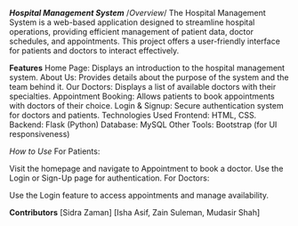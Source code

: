 ***Hospital Management System***
/*Overview*/
The Hospital Management System is a web-based application designed to streamline hospital operations, providing efficient management of patient data, doctor schedules, and appointments. This project offers a user-friendly interface for patients and doctors to interact effectively.

**Features**
Home Page: Displays an introduction to the hospital management system.
About Us: Provides details about the purpose of the system and the team behind it.
Our Doctors: Displays a list of available doctors with their specialties.
Appointment Booking: Allows patients to book appointments with doctors of their choice.
Login & Signup: Secure authentication system for doctors and patients.
Technologies Used
Frontend: HTML, CSS.
Backend: Flask (Python)
Database: MySQL
Other Tools: Bootstrap (for UI responsiveness)

*How to Use*
For Patients:

Visit the homepage and navigate to Appointment to book a doctor.
Use the Login or Sign-Up page for authentication.
For Doctors:

Use the Login feature to access appointments and manage availability.

**Contributors**
[Sidra Zaman]
[Isha Asif, Zain Suleman, Mudasir Shah]
